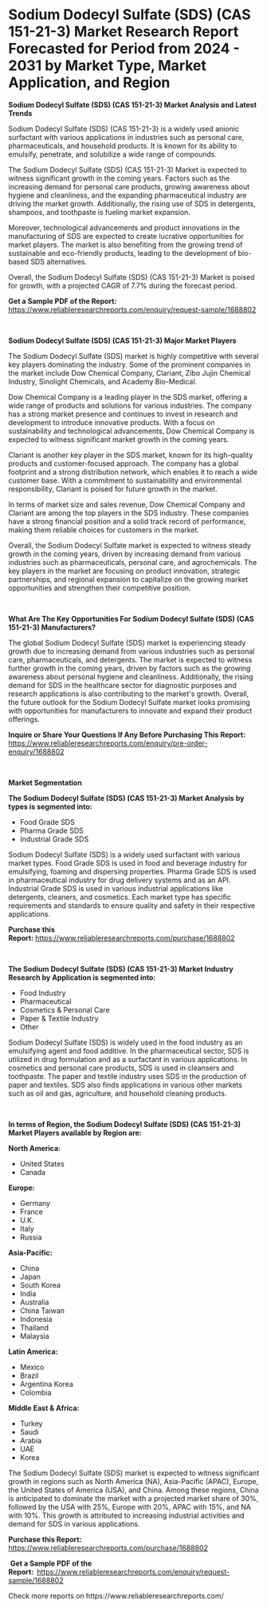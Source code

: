 <p><h1>Sodium Dodecyl Sulfate (SDS) (CAS 151-21-3) Market Research Report Forecasted for Period from 2024 -  2031 by Market Type, Market Application, and Region</h1></p><p><strong>Sodium Dodecyl Sulfate (SDS) (CAS 151-21-3) Market Analysis and Latest Trends</strong></p>
<p><p>Sodium Dodecyl Sulfate (SDS) (CAS 151-21-3) is a widely used anionic surfactant with various applications in industries such as personal care, pharmaceuticals, and household products. It is known for its ability to emulsify, penetrate, and solubilize a wide range of compounds.</p><p>The Sodium Dodecyl Sulfate (SDS) (CAS 151-21-3) Market is expected to witness significant growth in the coming years. Factors such as the increasing demand for personal care products, growing awareness about hygiene and cleanliness, and the expanding pharmaceutical industry are driving the market growth. Additionally, the rising use of SDS in detergents, shampoos, and toothpaste is fueling market expansion.</p><p>Moreover, technological advancements and product innovations in the manufacturing of SDS are expected to create lucrative opportunities for market players. The market is also benefiting from the growing trend of sustainable and eco-friendly products, leading to the development of bio-based SDS alternatives.</p><p>Overall, the Sodium Dodecyl Sulfate (SDS) (CAS 151-21-3) Market is poised for growth, with a projected CAGR of 7.7% during the forecast period.</p></p>
<p><strong>Get a Sample PDF of the Report:&nbsp;</strong> <a href="https://www.reliableresearchreports.com/enquiry/request-sample/1688802">https://www.reliableresearchreports.com/enquiry/request-sample/1688802</a></p>
<p>&nbsp;</p>
<p><strong>Sodium Dodecyl Sulfate (SDS) (CAS 151-21-3) Major Market Players</strong></p>
<p><p>The Sodium Dodecyl Sulfate (SDS) market is highly competitive with several key players dominating the industry. Some of the prominent companies in the market include Dow Chemical Company, Clariant, Zibo Jujin Chemical Industry, Sinolight Chemicals, and Academy Bio-Medical.</p><p>Dow Chemical Company is a leading player in the SDS market, offering a wide range of products and solutions for various industries. The company has a strong market presence and continues to invest in research and development to introduce innovative products. With a focus on sustainability and technological advancements, Dow Chemical Company is expected to witness significant market growth in the coming years.</p><p>Clariant is another key player in the SDS market, known for its high-quality products and customer-focused approach. The company has a global footprint and a strong distribution network, which enables it to reach a wide customer base. With a commitment to sustainability and environmental responsibility, Clariant is poised for future growth in the market.</p><p>In terms of market size and sales revenue, Dow Chemical Company and Clariant are among the top players in the SDS industry. These companies have a strong financial position and a solid track record of performance, making them reliable choices for customers in the market.</p><p>Overall, the Sodium Dodecyl Sulfate market is expected to witness steady growth in the coming years, driven by increasing demand from various industries such as pharmaceuticals, personal care, and agrochemicals. The key players in the market are focusing on product innovation, strategic partnerships, and regional expansion to capitalize on the growing market opportunities and strengthen their competitive position.</p></p>
<p>&nbsp;</p>
<p><strong>What Are The Key Opportunities For Sodium Dodecyl Sulfate (SDS) (CAS 151-21-3) Manufacturers?</strong></p>
<p><p>The global Sodium Dodecyl Sulfate (SDS) market is experiencing steady growth due to increasing demand from various industries such as personal care, pharmaceuticals, and detergents. The market is expected to witness further growth in the coming years, driven by factors such as the growing awareness about personal hygiene and cleanliness. Additionally, the rising demand for SDS in the healthcare sector for diagnostic purposes and research applications is also contributing to the market's growth. Overall, the future outlook for the Sodium Dodecyl Sulfate market looks promising with opportunities for manufacturers to innovate and expand their product offerings.</p></p>
<p><strong>Inquire or Share Your Questions If Any Before Purchasing This Report:</strong> <a href="https://www.reliableresearchreports.com/enquiry/pre-order-enquiry/1688802">https://www.reliableresearchreports.com/enquiry/pre-order-enquiry/1688802</a></p>
<p>&nbsp;</p>
<p><strong>Market Segmentation</strong></p>
<p><strong>The Sodium Dodecyl Sulfate (SDS) (CAS 151-21-3) Market Analysis by types is segmented into:</strong></p>
<p><ul><li>Food Grade SDS</li><li>Pharma Grade SDS</li><li>Industrial Grade SDS</li></ul></p>
<p><p>Sodium Dodecyl Sulfate (SDS) is a widely used surfactant with various market types. Food Grade SDS is used in food and beverage industry for emulsifying, foaming and dispersing properties. Pharma Grade SDS is used in pharmaceutical industry for drug delivery systems and as an API. Industrial Grade SDS is used in various industrial applications like detergents, cleaners, and cosmetics. Each market type has specific requirements and standards to ensure quality and safety in their respective applications.</p></p>
<p><strong>Purchase this Report:&nbsp;</strong><a href="https://www.reliableresearchreports.com/purchase/1688802">https://www.reliableresearchreports.com/purchase/1688802</a></p>
<p>&nbsp;</p>
<p><strong>The Sodium Dodecyl Sulfate (SDS) (CAS 151-21-3) Market Industry Research by Application is segmented into:</strong></p>
<p><ul><li>Food Industry</li><li>Pharmaceutical</li><li>Cosmetics & Personal Care</li><li>Paper & Textile Industry</li><li>Other</li></ul></p>
<p><p>Sodium Dodecyl Sulfate (SDS) is widely used in the food industry as an emulsifying agent and food additive. In the pharmaceutical sector, SDS is utilized in drug formulation and as a surfactant in various applications. In cosmetics and personal care products, SDS is used in cleansers and toothpaste. The paper and textile industry uses SDS in the production of paper and textiles. SDS also finds applications in various other markets such as oil and gas, agriculture, and household cleaning products.</p></p>
<p>&nbsp;</p>
<p><strong>In terms of Region, the Sodium Dodecyl Sulfate (SDS) (CAS 151-21-3) Market Players available by Region are:</strong></p>
<p>
    <p> <strong> North America: </strong>
        <ul>
            <li>United States</li>
            <li>Canada</li>
        </ul>
        </p> 
    <p> <strong> Europe: </strong>
        <ul>
            <li>Germany</li>
            <li>France</li>
            <li>U.K.</li>
            <li>Italy</li>
            <li>Russia</li>
        </ul>
        </p> 
    <p> <strong> Asia-Pacific: </strong>
        <ul>
            <li>China</li>
            <li>Japan</li>
            <li>South Korea</li>
            <li>India</li>
            <li>Australia</li>
            <li>China Taiwan</li>
            <li>Indonesia</li>
            <li>Thailand</li>
            <li>Malaysia</li>
        </ul>
        </p> 
    <p> <strong> Latin America: </strong>
        <ul>
            <li>Mexico</li>
            <li>Brazil</li>
            <li>Argentina Korea</li>
            <li>Colombia</li>
        </ul>
        </p> 
    <p> <strong> Middle East & Africa: </strong>
        <ul>
            <li>Turkey</li>
            <li>Saudi</li>
            <li>Arabia</li>
            <li>UAE</li>
            <li>Korea</li>
        </ul>
    </p>
    </p>
<p><p>The Sodium Dodecyl Sulfate (SDS) market is expected to witness significant growth in regions such as North America (NA), Asia-Pacific (APAC), Europe, the United States of America (USA), and China. Among these regions, China is anticipated to dominate the market with a projected market share of 30%, followed by the USA with 25%, Europe with 20%, APAC with 15%, and NA with 10%. This growth is attributed to increasing industrial activities and demand for SDS in various applications.</p></p>
<p><strong>Purchase this Report: </strong><a href="https://www.reliableresearchreports.com/purchase/1688802">https://www.reliableresearchreports.com/purchase/1688802</a></p>
<p>&nbsp;<strong>Get a Sample PDF of the Report:&nbsp;&nbsp;</strong><a href="https://www.reliableresearchreports.com/enquiry/request-sample/1688802">https://www.reliableresearchreports.com/enquiry/request-sample/1688802</a></p>
<p><strong></strong></p>
<p>Check more reports on https://www.reliableresearchreports.com/</p>